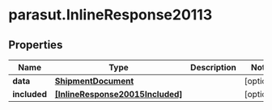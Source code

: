 # parasut.InlineResponse20113

## Properties
Name | Type | Description | Notes
------------ | ------------- | ------------- | -------------
**data** | [**ShipmentDocument**](ShipmentDocument.md) |  | [optional] 
**included** | [**[InlineResponse20015Included]**](InlineResponse20015Included.md) |  | [optional] 


